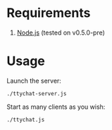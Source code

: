 # Requirements #

1. [Node.js](http://nodejs.org/) (tested on v0.5.0-pre)

# Usage #

Launch the server:
    
    ./ttychat-server.js
    
Start as many clients as you wish:

    ./ttychat.js
